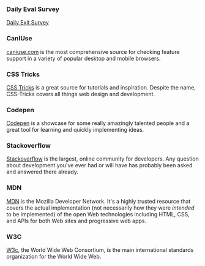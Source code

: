 
### Daily Eval Survey
[Daily Exit Survey](https://docs.google.com/forms/d/e/1FAIpQLSePxb1-LAwCmaHGrR4hPbaxSk9k96pi9Srk2qPZh22uAXaf3g/viewform)

### CanIUse
[caniuse.com](https://caniuse.com/) is the most comprehensive source for checking feature support in a variety of popular desktop and mobile browsers.

### CSS Tricks
[CSS Tricks](https://css-tricks.com/) is a great source for tutorials and inspiration.  Despite the name, CSS-Tricks covers all things web design and development.

### Codepen
[Codepen](https://codepen.io/) is a showcase for some really amazingly talented people and a great tool for learning and quickly implementing ideas.

### Stackoverflow
[Stackoverflow](https://stackoverflow.com) is the largest, online community for developers.  Any question about development you've ever had or will have has probably been asked and answered there already.

### MDN
[MDN](https://developer.mozilla.org/en-US/) is the Mozilla Developer Network.  It's a highly trusted resource that covers the actual implementation (not necessarily how they were *intended* to be implemented) of the open Web technologies including HTML, CSS, and APIs for both Web sites and progressive web apps.

### W3C
[W3c](https://www.w3.org/), the World Wide Web Consortium, is the main international standards organization for the World Wide Web.



